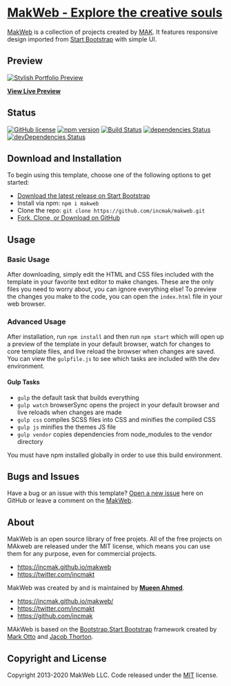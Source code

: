 # [MakWeb - Explore the creative souls](https://startbootstrap.com/themes/stylish-portfolio/)

[MakWeb](https://incmak.github.io/makweb/) is a collection of projects created by [MAK](https://github.com/incmak/). It features responsive design imported from [Start Bootstrap](https://startbootsrap.com) with simple UI.

## Preview

[![Stylish Portfolio Preview](https://incmak.github.io/makweb/img/ui1.png)](https://incmak.github.io/makweb/img/ui1.png)

**[View Live Preview](https://incmak.github.io/makweb)**

## Status

[![GitHub license](https://img.shields.io/badge/license-MIT-blue.svg)](https://raw.githubusercontent.com/StartBootstrap/startbootstrap-stylish-portfolio/master/LICENSE)
[![npm version](https://img.shields.io/npm/v/startbootstrap-stylish-portfolio.svg)](https://www.npmjs.com/package/startbootstrap-stylish-portfolio)
[![Build Status](https://travis-ci.org/StartBootstrap/startbootstrap-stylish-portfolio.svg?branch=master)](https://travis-ci.org/StartBootstrap/startbootstrap-stylish-portfolio)
[![dependencies Status](https://david-dm.org/StartBootstrap/startbootstrap-stylish-portfolio/status.svg)](https://david-dm.org/StartBootstrap/startbootstrap-stylish-portfolio)
[![devDependencies Status](https://david-dm.org/StartBootstrap/startbootstrap-stylish-portfolio/dev-status.svg)](https://david-dm.org/StartBootstrap/startbootstrap-stylish-portfolio?type=dev)

## Download and Installation

To begin using this template, choose one of the following options to get started:

* [Download the latest release on Start Bootstrap](https://github.com/incmak/makweb.git)
* Install via npm: `npm i makweb`
* Clone the repo: `git clone https://github.com/incmak/makweb.git`
* [Fork, Clone, or Download on GitHub](https://github.com/incmak/makweb)

## Usage

### Basic Usage

After downloading, simply edit the HTML and CSS files included with the template in your favorite text editor to make changes. These are the only files you need to worry about, you can ignore everything else! To preview the changes you make to the code, you can open the `index.html` file in your web browser.

### Advanced Usage

After installation, run `npm install` and then run `npm start` which will open up a preview of the template in your default browser, watch for changes to core template files, and live reload the browser when changes are saved. You can view the `gulpfile.js` to see which tasks are included with the dev environment.

#### Gulp Tasks

* `gulp` the default task that builds everything
* `gulp watch` browserSync opens the project in your default browser and live reloads when changes are made
* `gulp css` compiles SCSS files into CSS and minifies the compiled CSS
* `gulp js` minifies the themes JS file
* `gulp vendor` copies dependencies from node_modules to the vendor directory

You must have npm installed globally in order to use this build environment.

## Bugs and Issues

Have a bug or an issue with this template? [Open a new issue](https://github.com/incmak/makweb/issues) here on GitHub or leave a comment on the [MakWeb](https://https://incmak.github.io/makweb/img/ui1.png/).

## About

MakWeb is an open source library of free projets. All of the free projects on MAkweb are released under the MIT license, which means you can use them for any purpose, even for commercial projects.

* <https://incmak.github.io/makweb>
* <https://twitter.com/incmakt>

MakWeb was created by and is maintained by **[Mueen Ahmed](http://incmak.github.io/makweb/)**.

* <https://incmak.github.io/makweb/>
* <https://twitter.com/incmakt>
* <https://github.com/incmak>

MAkWeb is based on the [Bootstrap](https://getbootstrap.com/),[Start Bootstrap](https://startbootstrap.com/) framework created by [Mark Otto](https://twitter.com/mdo) and [Jacob Thorton](https://twitter.com/fat).

## Copyright and License

Copyright 2013-2020 MakWeb LLC. Code released under the [MIT](https://github.com/StartBootstrap/startbootstrap-stylish-portfolio/blob/gh-pages/LICENSE) license.
